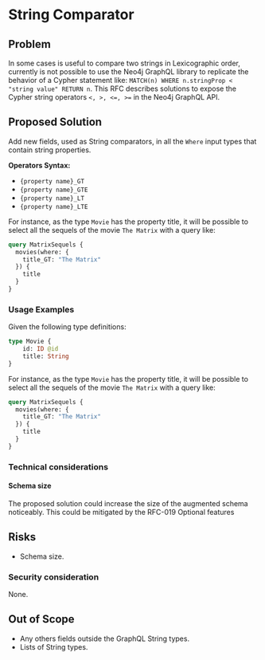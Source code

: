 # String Comparator

## Problem
In some cases is useful to compare two strings in Lexicographic order, currently is not possible to use the Neo4j GraphQL library to replicate the behavior of a Cypher statement like: `MATCH(n) WHERE n.stringProp < "string value" RETURN n`.
This RFC describes solutions to expose the Cypher string operators `<, >, <=, >=` in the Neo4j GraphQL API. 

## Proposed Solution
Add new fields, used as String comparators, in all the `Where` input types that contain string properties.

**Operators Syntax:**
- `{property name}_GT`
- `{property name}_GTE`
- `{property name}_LT`
- `{property name}_LTE`

For instance, as the type `Movie` has the property title, it will be possible to select all the sequels of the movie `The Matrix` with a query like: 

```graphql
query MatrixSequels {
  movies(where: {
    title_GT: "The Matrix"
  }) {
    title
  }
}
```

### Usage Examples
Given the following type definitions:
```graphql
type Movie {
    id: ID @id
    title: String
}
```
For instance, as the type `Movie` has the property title, it will be possible to select all the sequels of the movie `The Matrix` with a query like: 

```graphql
query MatrixSequels {
  movies(where: {
    title_GT: "The Matrix"
  }) {
    title
  }
}
```

### Technical considerations

#### Schema size
The proposed solution could increase the size of the augmented schema noticeably.
This could be mitigated by the RFC-019 Optional features

## Risks
- Schema size.

### Security consideration
None.

## Out of Scope
- Any others fields outside the GraphQL String types.
- Lists of String types.